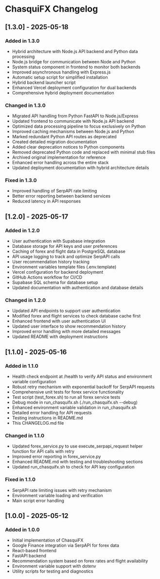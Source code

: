 # ChasquiFX Changelog

## [1.3.0] - 2025-05-18

### Added in 1.3.0

- Hybrid architecture with Node.js API backend and Python data processing
- Node.js bridge for communication between Node and Python
- System status component in frontend to monitor both backends
- Improved asynchronous handling with Express.js
- Automatic setup script for simplified installation
- Hybrid backend launcher script
- Enhanced Vercel deployment configuration for dual backends
- Comprehensive hybrid deployment documentation

### Changed in 1.3.0

- Migrated API handling from Python FastAPI to Node.js/Express
- Updated frontend to communicate with Node.js API backend
- Optimized data processing pipeline to focus exclusively on Python
- Improved caching mechanisms between Node.js and Python
- Marked redundant Python API routes as deprecated
- Created detailed migration documentation
- Added clear deprecation notices to Python components
- Removed deprecated Python code and replaced with minimal stub files
- Archived original implementation for reference
- Enhanced error handling across the entire stack
- Updated deployment documentation with hybrid architecture details

### Fixed in 1.3.0

- Improved handling of SerpAPI rate limiting
- Better error reporting between backend services
- Reduced latency in API responses

## [1.2.0] - 2025-05-17

### Added in 1.2.0

- User authentication with Supabase integration
- Database storage for API keys and user preferences
- Caching of forex and flight data in PostgreSQL database
- API usage logging to track and optimize SerpAPI calls
- User recommendation history tracking
- Environment variables template files (.env.template)
- Vercel configuration for backend deployment
- GitHub Actions workflow for CI/CD
- Supabase SQL schema for database setup
- Updated documentation with authentication and database details

### Changed in 1.2.0

- Updated API endpoints to support user authentication
- Modified forex and flight services to check database cache first
- Enhanced frontend with user authentication UI
- Updated user interface to show recommendation history
- Improved error handling with more detailed messages
- Updated README with deployment instructions

## [1.1.0] - 2025-05-16

### Added in 1.1.0

- Health check endpoint at /health to verify API status and environment variable configuration
- Robust retry mechanism with exponential backoff for SerpAPI requests
- Comprehensive unit tests for forex service functionality
- Test script (test_forex.sh) to run all forex service tests
- Debug mode in run_chasquifx.sh (./run_chasquifx.sh --debug)
- Enhanced environment variable validation in run_chasquifx.sh
- Detailed error handling for API requests
- Testing instructions in README.md
- This CHANGELOG.md file

### Changed in 1.1.0

- Updated forex_service.py to use execute_serpapi_request helper function for API calls with retry
- Improved error reporting in forex_service.py
- Enhanced README.md with testing and troubleshooting sections
- Updated run_chasquifx.sh to check for API key configuration

### Fixed in 1.1.0

- SerpAPI rate limiting issues with retry mechanism
- Environment variable loading and verification
- Main script error handling

## [1.0.0] - 2025-05-12

### Added in 1.0.0

- Initial implementation of ChasquiFX
- Google Finance integration via SerpAPI for forex data
- React-based frontend
- FastAPI backend
- Recommendation system based on forex rates and flight availability
- Environment variable support with dotenv
- Utility scripts for testing and diagnostics
